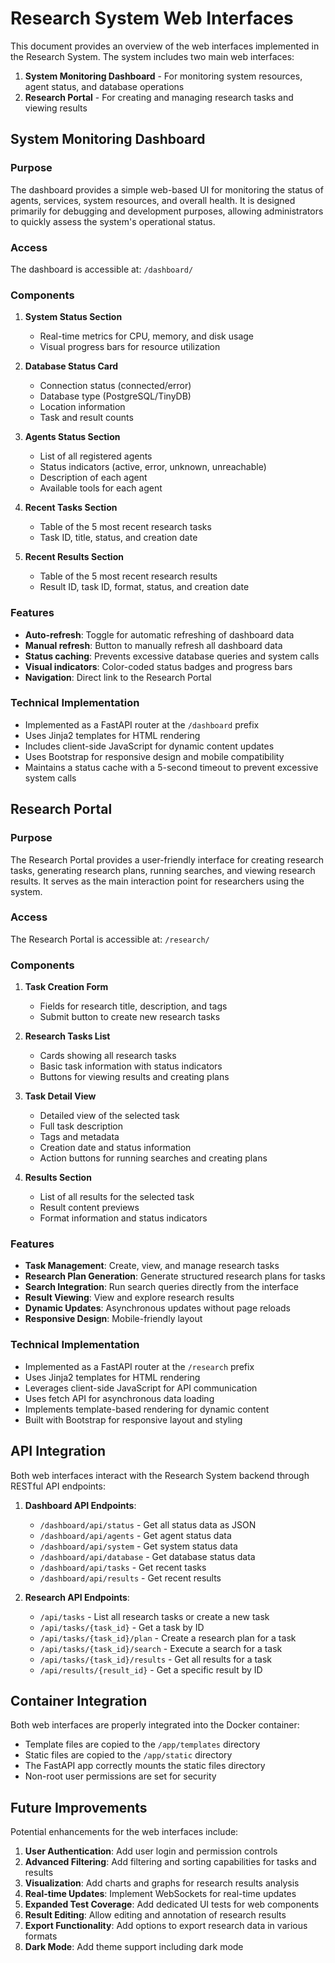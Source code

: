 # Research System Web Interfaces

This document provides an overview of the web interfaces implemented in the Research System. The system includes two main web interfaces:

1. **System Monitoring Dashboard** - For monitoring system resources, agent status, and database operations
2. **Research Portal** - For creating and managing research tasks and viewing results

## System Monitoring Dashboard

### Purpose

The dashboard provides a simple web-based UI for monitoring the status of agents, services, system resources, and overall health. It is designed primarily for debugging and development purposes, allowing administrators to quickly assess the system's operational status.

### Access

The dashboard is accessible at: `/dashboard/`

### Components

1. **System Status Section**
   - Real-time metrics for CPU, memory, and disk usage
   - Visual progress bars for resource utilization

2. **Database Status Card**
   - Connection status (connected/error)
   - Database type (PostgreSQL/TinyDB)
   - Location information
   - Task and result counts

3. **Agents Status Section**
   - List of all registered agents
   - Status indicators (active, error, unknown, unreachable)
   - Description of each agent
   - Available tools for each agent

4. **Recent Tasks Section**
   - Table of the 5 most recent research tasks
   - Task ID, title, status, and creation date

5. **Recent Results Section**
   - Table of the 5 most recent research results
   - Result ID, task ID, format, status, and creation date

### Features

- **Auto-refresh**: Toggle for automatic refreshing of dashboard data
- **Manual refresh**: Button to manually refresh all dashboard data
- **Status caching**: Prevents excessive database queries and system calls
- **Visual indicators**: Color-coded status badges and progress bars
- **Navigation**: Direct link to the Research Portal

### Technical Implementation

- Implemented as a FastAPI router at the `/dashboard` prefix
- Uses Jinja2 templates for HTML rendering
- Includes client-side JavaScript for dynamic content updates
- Uses Bootstrap for responsive design and mobile compatibility
- Maintains a status cache with a 5-second timeout to prevent excessive system calls

## Research Portal

### Purpose

The Research Portal provides a user-friendly interface for creating research tasks, generating research plans, running searches, and viewing research results. It serves as the main interaction point for researchers using the system.

### Access

The Research Portal is accessible at: `/research/`

### Components

1. **Task Creation Form**
   - Fields for research title, description, and tags
   - Submit button to create new research tasks

2. **Research Tasks List**
   - Cards showing all research tasks
   - Basic task information with status indicators
   - Buttons for viewing results and creating plans

3. **Task Detail View**
   - Detailed view of the selected task
   - Full task description
   - Tags and metadata
   - Creation date and status information
   - Action buttons for running searches and creating plans

4. **Results Section**
   - List of all results for the selected task
   - Result content previews
   - Format information and status indicators

### Features

- **Task Management**: Create, view, and manage research tasks
- **Research Plan Generation**: Generate structured research plans for tasks
- **Search Integration**: Run search queries directly from the interface
- **Result Viewing**: View and explore research results
- **Dynamic Updates**: Asynchronous updates without page reloads
- **Responsive Design**: Mobile-friendly layout

### Technical Implementation

- Implemented as a FastAPI router at the `/research` prefix
- Uses Jinja2 templates for HTML rendering
- Leverages client-side JavaScript for API communication
- Uses fetch API for asynchronous data loading
- Implements template-based rendering for dynamic content
- Built with Bootstrap for responsive layout and styling

## API Integration

Both web interfaces interact with the Research System backend through RESTful API endpoints:

1. **Dashboard API Endpoints**:
   - `/dashboard/api/status` - Get all status data as JSON
   - `/dashboard/api/agents` - Get agent status data
   - `/dashboard/api/system` - Get system status data
   - `/dashboard/api/database` - Get database status data
   - `/dashboard/api/tasks` - Get recent tasks
   - `/dashboard/api/results` - Get recent results

2. **Research API Endpoints**:
   - `/api/tasks` - List all research tasks or create a new task
   - `/api/tasks/{task_id}` - Get a task by ID
   - `/api/tasks/{task_id}/plan` - Create a research plan for a task
   - `/api/tasks/{task_id}/search` - Execute a search for a task
   - `/api/tasks/{task_id}/results` - Get all results for a task
   - `/api/results/{result_id}` - Get a specific result by ID

## Container Integration

Both web interfaces are properly integrated into the Docker container:

- Template files are copied to the `/app/templates` directory
- Static files are copied to the `/app/static` directory
- The FastAPI app correctly mounts the static files directory
- Non-root user permissions are set for security

## Future Improvements

Potential enhancements for the web interfaces include:

1. **User Authentication**: Add user login and permission controls
2. **Advanced Filtering**: Add filtering and sorting capabilities for tasks and results
3. **Visualization**: Add charts and graphs for research results analysis
4. **Real-time Updates**: Implement WebSockets for real-time updates
5. **Expanded Test Coverage**: Add dedicated UI tests for web components
6. **Result Editing**: Allow editing and annotation of research results
7. **Export Functionality**: Add options to export research data in various formats
8. **Dark Mode**: Add theme support including dark mode